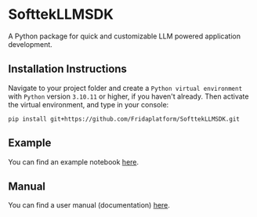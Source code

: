 # SofttekLLMSDK

A Python package for quick and customizable LLM
powered application
development.

## Installation Instructions
Navigate to your project folder and create a `Python virtual environment` with `Python` version `3.10.11` or higher, if you haven't already. Then activate the virtual environment, and type in your console:

```
pip install git+https://github.com/Fridaplatform/SofttekLLMSDK.git
```

## Example

You can find an example notebook [here](./example.ipynb).

## Manual

You can find a user manual (documentation) [here](./Softtek%20LLM%20SDK.pdf).
